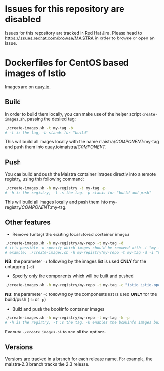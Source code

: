 # Issues for this repository are disabled

Issues for this repository are tracked in Red Hat Jira. Please head to <https://issues.redhat.com/browse/MAISTRA> in order to browse or open an issue.

# Dockerfiles for CentOS based images of Istio

Images are on [quay.io](https://quay.io/organization/maistra).

## Build
In order to build them locally, you can make use of the helper script `create-images.sh`, passing the desired tag:
```sh
./create-images.sh -t my-tag -b
# -t is the tag, -b stands for "build"
```
This will build all images locally with the name maistra/*COMPONENT*:my-tag and push them into quay.io/maistra/*COMPONENT*.

## Push
You can build and push the Maistra container images directly into a remote registry, using this following command:
```sh
./create-images.sh -h my-registry -t my-tag -p
# -h is the registry, -t is the tag, -p stands for "build and push"
```
This will build all images locally and push them into my-registry/*COMPONENT*:my-tag.

## Other features

- Remove (untag) the existing local stored container images  

```sh
./create-images.sh -h my-registry/my-repo -t my-tag -d
# it's possible to specify which images should be removed with -i "my-image1 my-image2"
# example: ./create-images.sh -h my-registry/my-repo -t my-tag -d -i "my-image1 my-image2"
```

**NB**: the parameter `-i` following by the images list is used **ONLY** for the untagging (`-d`)  

- Specify only the components which will be built and pushed  

```sh
./create-images.sh -h my-registry/my-repo -t my-tag -c "istio istio-operator" -p
```

**NB**: the parameter `-c` following by the components list is used **ONLY** for the build/push (`-b` or `-p`)  

- Build and push the bookinfo container images 

```sh
./create-images.sh -h my-registry/my-repo -t my-tag -k -p
# -h is the registry, -t is the tag, -k enables the bookinfo images build, -p stands for "build and push"
```

Execute `./create-images.sh` to see all the options.

## Versions

Versions are tracked in a branch for each release name. For example, the maistra-2.3 branch tracks the 2.3 release.
